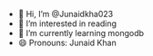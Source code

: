 - 👋 Hi, I’m @Junaidkha023
- 👀 I’m interested in reading 
- 🌱 I’m currently learning mongodb 
- 😄 Pronouns: Junaid Khan 


<!---
Junaidkha023/Junaidkha023 is a ✨ special ✨ repository because its `README.md` (this file) appears on your GitHub profile.
You can click the Preview link to take a look at your changes.
--->
